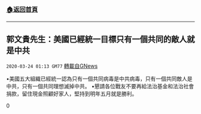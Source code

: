 ###  [:house:返回首頁](https://github.com/ourhimalayas/txt)
---

## 郭文貴先生：美國已經統一目標只有一個共同的敵人就是中共
`2020-03-24 01:13 GM77` [轉載自GNews](https://gnews.org/zh-hant/150122/)

•美國五大組織已經統一認為只有一個共同病毒是中共病毒，只有一個共同敵人是中共，只有一個共同理想滅掉中共。
•懇請各位戰友不要再給法治基金和法治社會捐款，留住現金照顧好家人，堅持到明年五月就是勝利。

0

